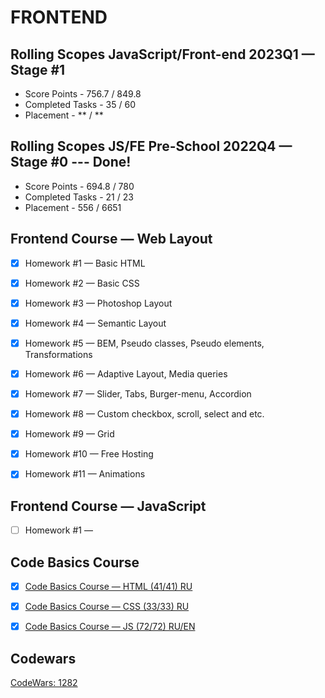 # FRONTEND
## Rolling Scopes JavaScript/Front-end 2023Q1 — Stage #1
* Score Points - 756.7 / 849.8
* Completed Tasks - 35 / 60
* Placement - ** / **

## Rolling Scopes JS/FE Pre-School 2022Q4 — Stage #0 --- Done!
* Score Points - 694.8 / 780
* Completed Tasks - 21 / 23
* Placement - 556 / 6651

## Frontend Course — Web Layout

- [x] Homework #1 — Basic HTML
- [x] Homework #2 — Basic CSS
- [x] Homework #3 — Photoshop Layout
- [x] Homework #4 — Semantic Layout
- [x] Homework #5 — BEM, Pseudo classes, Pseudo elements,
Transformations
- [x] Homework #6 — Adaptive Layout, Media queries
- [x] Homework #7 — Slider, Tabs, Burger-menu, Accordion
- [x] Homework #8 — Custom checkbox, scroll, select and etc.
- [x] Homework #9 — Grid
- [x] Homework #10 — Free Hosting
- [x] Homework #11 — Animations


## Frontend Course — JavaScript

- [ ] Homework #1 — 


## Code Basics Course

- [x] [Code Basics Course — HTML (41/41) RU](https://code-basics.com/ru/languages/html)

- [x] [Code Basics Course — CSS (33/33) RU](https://code-basics.com/ru/languages/css)

- [x] [Code Basics Course — JS (72/72) RU/EN](https://code-basics.com/languages/javascript)

## Codewars

[CodeWars: 1282](https://www.codewars.com/users/rsschool_7b238261a8cc7bc1)
